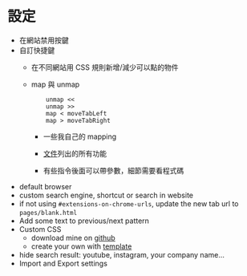 # 設定

- 在網站禁用按鍵
- 自訂快捷鍵
  - 在不同網站用 CSS 規則新增/減少可以點的物件


  - map 與 unmap

    ```
        unmap <<
        unmap >>
        map < moveTabLeft
        map > moveTabRight
    ```

    - 一些我自己的 mapping

    - [文件](https://github.com/gdh1995/vimium-c/wiki/List-of-all-commands)列出的所有功能
    - 有些指令後面可以帶參數，細節需要看程式碼
- default browser
- custom search engine, shortcut or search in website
- if not using `#extensions-on-chrome-urls`, update the new tab url to `pages/blank.html`
- Add some text to previous/next pattern
- Custom CSS
  - download mine on [github](https://github.com/ascodeasice/vimium-c-one-dark-pro)
  - create your own with [template](https://github.com/Darukutsu/vimiumc-themes)
- hide search result: youtube, instagram, your company name...
- Import and Export settings
